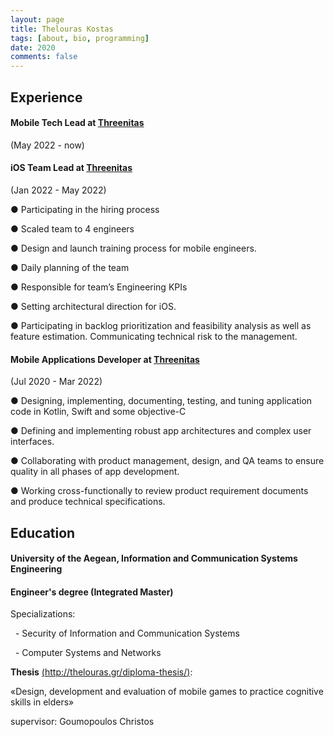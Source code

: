 ```yaml
---
layout: page
title: Thelouras Kostas
tags: [about, bio, programming]
date: 2020
comments: false
---
```

    

## Experience
#### Mobile Tech Lead at **[Threenitas](https://threenitas.com)**
(May 2022 - now)

#### iOS Team Lead at **[Threenitas](https://threenitas.com)**
(Jan 2022 - May 2022)

● Participating in the hiring process

● Scaled team to 4 engineers

● Design and launch training process for mobile engineers.

● Daily planning of the team

● Responsible for team’s Engineering KPIs

● Setting  architectural direction for iOS.

● Participating in backlog prioritization and feasibility analysis as well as feature estimation. Communicating technical risk to the management.

#### Mobile Applications Developer at **[Threenitas](https://threenitas.com)**
(Jul 2020 - Mar 2022)

 ● Designing, implementing, documenting, testing, and tuning application code in Kotlin, Swift and some objective-C

 ● Defining and implementing robust app architectures and complex user interfaces.

 ● Collaborating with product management, design, and QA teams to ensure quality in all phases of app development.

 ● Working cross-functionally to review product requirement documents and produce technical specifications.
  




## Education

#### University of the Aegean, Information and Communication Systems Engineering

#### Engineer's degree (Integrated Master)


Specializations:

&nbsp;&nbsp;- Security of Information and Communication Systems

&nbsp;&nbsp;- Computer Systems and Networks


**Thesis** [(http://thelouras.gr/diploma-thesis/)](http://thelouras.gr/diploma-thesis/):

«Design, development and evaluation of mobile games to practice cognitive skills in elders»

supervisor: Goumopoulos Christos
